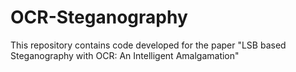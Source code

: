 # OCR-Steganography
This repository contains code developed for the paper "LSB based Steganography with OCR: An Intelligent Amalgamation"
